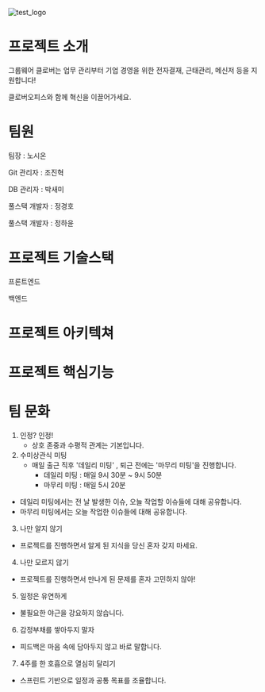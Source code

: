 ![test_logo](https://github.com/user-attachments/assets/5b1fea57-810d-42f5-b765-cc0c7b019de1)

# 프로젝트 소개
그룹웨어 클로버는 업무 관리부터 기업 경영을 위한 전자결재, 근태관리, 메신저 등을 지원합니다! 

클로버오피스와 함께 혁신을 이끌어가세요.

# 팀원
팀장 : 노시온

Git 관리자 : 조진혁

DB 관리자 : 박새미

풀스택 개발자 : 정경호

풀스택 개발자 : 정하윤

# 프로젝트 기술스택

프론트엔드 


백엔드 


# 프로젝트 아키텍쳐

# 프로젝트 핵심기능


# 팀 문화
1. 인정? 인정!
   - 상호 존중과 수평적 관계는 기본입니다.
2. 수미상관식 미팅
   - 매일 출근 직후 '데일리 미팅' , 퇴근 전에는 '마무리 미팅'을 진행합니다.
       - 데일리 미팅 : 매일 9시 30분 ~ 9시 50분
       - 마무리 미팅 : 매일 5시 20분
  - 데일리 미팅에서는 전 날 발생한 이슈, 오늘 작업할 이슈들에 대해 공유합니다.
  - 마무리 미팅에서는 오늘 작업한 이슈들에 대해 공유합니다.
3. 나만 알지 않기
  - 프로젝트를 진행하면서 알게 된 지식을 당신 혼자 갖지 마세요.
4. 나만 모르지 않기
  - 프로젝트를 진행하면서 만나게 된 문제를 혼자 고민하지 않아!
5. 일정은 유연하게
  - 불필요한 야근을 강요하지 않습니다.
6. 감정부채를 쌓아두지 말자
  - 피드백은 마음 속에 담아두지 않고 바로 말합니다.
7. 4주를 한 호흡으로 열심히 달리기
  - 스프린트 기반으로 일정과 공통 목표를 조율합니다.
